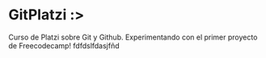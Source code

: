# GitPlatzi :>
Curso de Platzi sobre Git y Github. Experimentando con el primer proyecto de Freecodecamp!
fdfdslfdasjfñd